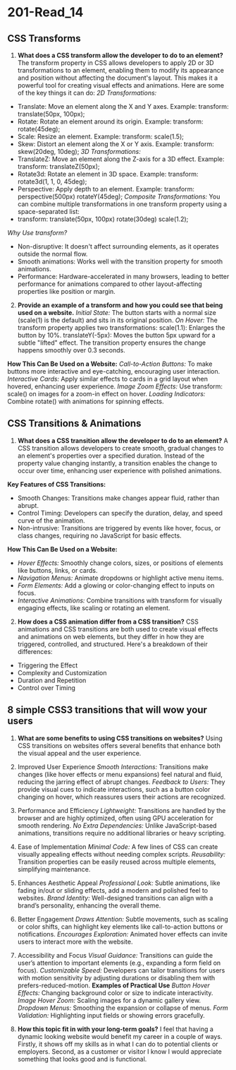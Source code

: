 # 201-Read_14

## CSS Transforms
1. **What does a CSS transform allow the developer to do to an element?**
The transform property in CSS allows developers to apply 2D or 3D transformations to an element, enabling them to modify its appearance and position without affecting the document's layout. This makes it a powerful tool for creating visual effects and animations. Here are some of the key things it can do:
*2D Transformations:*
- Translate: Move an element along the X and Y axes.
Example: transform: translate(50px, 100px);
- Rotate: Rotate an element around its origin.
Example: transform: rotate(45deg);
- Scale: Resize an element.
Example: transform: scale(1.5);
- Skew: Distort an element along the X or Y axis.
Example: transform: skew(20deg, 10deg);
*3D Transformations:*
- TranslateZ: Move an element along the Z-axis for a 3D effect.
Example: transform: translateZ(50px);
- Rotate3d: Rotate an element in 3D space.
Example: transform: rotate3d(1, 1, 0, 45deg);
- Perspective: Apply depth to an element.
Example: transform: perspective(500px) rotateY(45deg);
*Composite Transformations:*
You can combine multiple transformations in one transform property using a space-separated list:
- transform: translate(50px, 100px) rotate(30deg) scale(1.2);

*Why Use transform?*
- Non-disruptive: It doesn't affect surrounding elements, as it operates outside the normal flow.
- Smooth animations: Works well with the transition property for smooth animations.
- Performance: Hardware-accelerated in many browsers, leading to better performance for animations compared to other layout-affecting properties like position or margin.

2. **Provide an example of a transform and how you could see that being used on a website.**
*Initial State:*
The button starts with a normal size (scale(1) is the default) and sits in its original position.
*On Hover:*
The transform property applies two transformations:
scale(1.1): Enlarges the button by 10%.
translateY(-5px): Moves the button 5px upward for a subtle "lifted" effect.
The transition property ensures the change happens smoothly over 0.3 seconds.

**How This Can Be Used on a Website:**
*Call-to-Action Buttons:* To make buttons more interactive and eye-catching, encouraging user interaction.
*Interactive Cards:* Apply similar effects to cards in a grid layout when hovered, enhancing user experience.
*Image Zoom Effects:* Use transform: scale() on images for a zoom-in effect on hover.
*Loading Indicators:* Combine rotate() with animations for spinning effects.

## CSS Transitions & Animations
1. **What does a CSS transition allow the developer to do to an element?**
A CSS transition allows developers to create smooth, gradual changes to an element's properties over a specified duration. Instead of the property value changing instantly, a transition enables the change to occur over time, enhancing user experience with polished animations.

**Key Features of CSS Transitions:**
- Smooth Changes: Transitions make changes appear fluid, rather than abrupt.
- Control Timing: Developers can specify the duration, delay, and speed curve of the animation.
- Non-intrusive: Transitions are triggered by events like hover, focus, or class changes, requiring no JavaScript for basic effects.

**How This Can Be Used on a Website:**
- *Hover Effects:* Smoothly change colors, sizes, or positions of elements like buttons, links, or cards.
- *Navigation Menus:* Animate dropdowns or highlight active menu items.
- *Form Elements:* Add a glowing or color-changing effect to inputs on focus.
- *Interactive Animations:* Combine transitions with transform for visually engaging effects, like scaling or rotating an element.

2. **How does a CSS animation differ from a CSS transition?**
CSS animations and CSS transitions are both used to create visual effects and animations on web elements, but they differ in how they are triggered, controlled, and structured. Here's a breakdown of their differences:

- Triggering the Effect
- Complexity and Customization
- Duration and Repetition
- Control over Timing

## 8 simple CSS3 transitions that will wow your users
1. **What are some benefits to using CSS transitions on websites?**
Using CSS transitions on websites offers several benefits that enhance both the visual appeal and the user experience. 
1. Improved User Experience
*Smooth Interactions:* Transitions make changes (like hover effects or menu expansions) feel natural and fluid, reducing the jarring effect of abrupt changes.
*Feedback to Users:* They provide visual cues to indicate interactions, such as a button color changing on hover, which reassures users their actions are recognized.
2. Performance and Efficiency
*Lightweight:* Transitions are handled by the browser and are highly optimized, often using GPU acceleration for smooth rendering.
*No Extra Dependencies:* Unlike JavaScript-based animations, transitions require no additional libraries or heavy scripting.
3. Ease of Implementation
*Minimal Code:* A few lines of CSS can create visually appealing effects without needing complex scripts.
*Reusability:* Transition properties can be easily reused across multiple elements, simplifying maintenance.
4. Enhances Aesthetic Appeal
*Professional Look:* Subtle animations, like fading in/out or sliding effects, add a modern and polished feel to websites.
*Brand Identity:* Well-designed transitions can align with a brand’s personality, enhancing the overall theme.
5. Better Engagement
*Draws Attention:* Subtle movements, such as scaling or color shifts, can highlight key elements like call-to-action buttons or notifications.
*Encourages Exploration:* Animated hover effects can invite users to interact more with the website.
6. Accessibility and Focus
*Visual Guidance:* Transitions can guide the user’s attention to important elements (e.g., expanding a form field on focus).
*Customizable Speed:* Developers can tailor transitions for users with motion sensitivity by adjusting durations or disabling them with prefers-reduced-motion.
**Examples of Practical Use**
*Button Hover Effects:* Changing background color or size to indicate interactivity.
*Image Hover Zoom:* Scaling images for a dynamic gallery view.
*Dropdown Menus:* Smoothing the expansion or collapse of menus.
*Form Validation:* Highlighting input fields or showing errors gracefully.

2. **How this topic fit in with your long-term goals?**
I feel that having a dynamic looking website would benefit my career in a couple of ways.  Firstly, it shows off my skills as in what I can do to potential clients or employers. Second, as a customer or visitor I know I would appreciate something that looks good and is functional.



